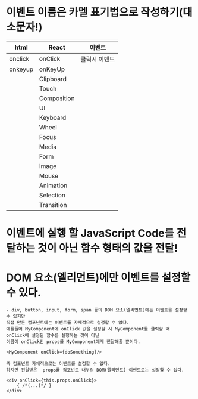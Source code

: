 # 이벤트 이름은 카멜 표기법으로 작성하기(대소문자!)
<table>
    <thead>
        <tr>
            <th>html</th>
            <th>React</th>
            <th>이벤트</th>
        </tr>
    </thead>
    <tbody>
        <tr>
            <td>onclick</td>
            <td>onClick</td>
            <td>클릭시 이벤트</td>
        </tr>
        <tr>
            <td>onkeyup</td>
            <td>onKeyUp</td>
            <td></td>
        </tr>
        <tr>
            <td></td>
            <td>Clipboard</td>
            <td></td>
        </tr>
        <tr>
            <td></td>
            <td>Touch</td>
            <td></td>
        </tr>
        <tr>
            <td></td>
            <td>Composition</td>
            <td></td>
        </tr>
        <tr>
            <td></td>
            <td>UI</td>
            <td></td>
        </tr>
        <tr>
            <td></td>
            <td>Keyboard</td>
            <td></td>
        </tr>
        <tr>
            <td></td>
            <td>Wheel</td>
            <td></td>
        </tr>
        <tr>
            <td></td>
            <td>Focus</td>
            <td></td>
        </tr>
        <tr>
            <td></td>
            <td>Media</td>
            <td></td>
        </tr>
        <tr>
            <td></td>
            <td>Form</td>
            <td></td>
        </tr>
        <tr>
            <td></td>
            <td>Image</td>
            <td></td>
        </tr>
        <tr>
            <td></td>
            <td>Mouse</td>
            <td></td>
        </tr>
        <tr>
            <td></td>
            <td>Animation</td>
            <td></td>
        </tr>
        <tr>
            <td></td>
            <td>Selection</td>
            <td></td>
        </tr>
        <tr>
            <td></td>
            <td>Transition</td>
            <td></td>
        </tr>
    </tbody>
</table>

# 이벤트에 실행 할 JavaScript Code를 전달하는 것이 아닌 함수 형태의 값을 전달!

# DOM 요소(엘리먼트)에만 이벤트를 설정할 수 있다.
    - div, button, input, form, span 등의 DOM 요소(엘리먼트)에는 이벤트를 설정할 수 있지만 
    직접 만든 컴포넌트에는 이벤트를 자체적으로 설정할 수 없다.
    예를들어 MyComponent에 onClick 값을 설정할 시 MyComponent를 클릭할 때 
    onClick에 설정된 함수를 실행하는 것이 아닌 
    이름이 onClick인 props를 MyComponent에게 전달해줄 뿐이다.

    <MyComponent onClick={doSomething}/>  

    즉 컴포넌트 자체적으로는 이벤트를 설정할 수 없다.
    하지만 전달받은  props를 컴포넌트 내부의 DOM(엘리먼트) 이벤트로는 설정할 수 있다.  

    <div onClick={this.props.onClick}>  
        { /*(...)*/ }  
    </div>  